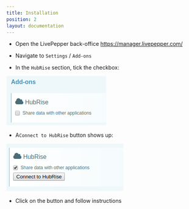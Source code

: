 ```yaml
---
title: Installation
position: 2
layout: documentation
---
```


- Open the LivePepper back-office https://manager.livepepper.com/

- Navigate to `Settings` / `Add-ons`

- In the `HubRise` section, tick the checkbox:
 
![](../images/installation_hubrise_checkbox.png)

- A`Connect to HubRise` button shows up:

![](../images/installation_hubrise_button.png)

- Click on the button and follow instructions